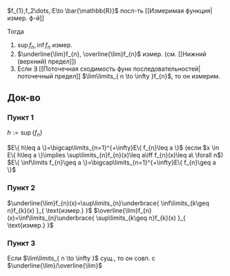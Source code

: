 $f_{1},f_2\dots,:E\to \bar{\mathbb{R}}$ посл-ть [[Измеримая функция|измер. ф-й]]

Тогда 
1. $\sup\limits f_{n},\inf\limits f_{n}$ измер.
2. $\underline{\lim}f_{n}, \overline{\lim}f_{n}$ измер. (см. [[Нижний (верхний) предел]])
3. Если $\exists$ [[Поточечная сходимость функ последовательностей|поточечный предел]] $\lim\limits_{ n \to \infty }f_{n}$, то он измерим.
## Док-во
### Пункт 1

$h:=\sup\limits\{ f_{n} \}$

$E\{ h\leq a \}=\bigcap\limits_{n=1}^{+\infty}E\{ f_{n}\leq a \}$ (если $x \in E\{ h\leq a \}\implies \sup\limits_{n}f_{n}(x)\leq a\iff f_{n}(x)\leq a\ \forall n$)
$E\{ \inf\limits f_{n}\geq a \}=\bigcap\limits_{n=1}^{+\infty}E\{ f_{n}\geq a \}$
### Пункт 2

$\underline{\lim}f_{n}(x)=\sup\limits_{n}\underbrace{ \inf\limits_{k\geq n}f_{k}(x) }_{ \text{измер.} }$
$\overline{\lim}f_{n}(x)=\inf\limits_{n}\underbrace{ \sup\limits_{k\geq n}f_{k}(x) }_{ \text{измер.} }$
### Пункт 3

Если $\lim\limits_{ n \to \infty }$ сущ., то он совп. с $\underline{\lim}/\overline{\lim}$

